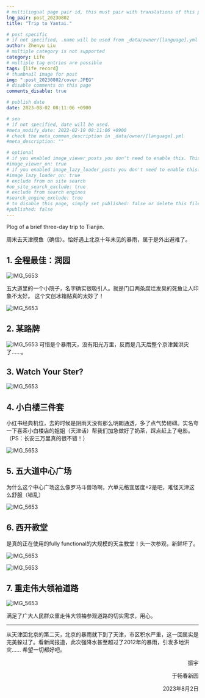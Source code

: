 ```yaml
---
# multilingual page pair id, this must pair with translations of this page. (This name must be unique)
lng_pair: post_20230802
title: "Trip to Yantai."

# post specific
# if not specified, .name will be used from _data/owner/[language].yml
author: Zhenyu Liu
# multiple category is not supported
category: Life
# multiple tag entries are possible
tags: [life record]
# thumbnail image for post
img: ":post_20230802/cover.JPEG"
# disable comments on this page
comments_disable: true

# publish date
date: 2023-08-02 08:11:06 +0900

# seo
# if not specified, date will be used.
#meta_modify_date: 2022-02-10 08:11:06 +0900
# check the meta_common_description in _data/owner/[language].yml
#meta_description: ""

# optional
# if you enabled image_viewer_posts you don't need to enable this. This is only if image_viewer_posts = false
#image_viewer_on: true
# if you enabled image_lazy_loader_posts you don't need to enable this. This is only if image_lazy_loader_posts = false
#image_lazy_loader_on: true
# exclude from on site search
#on_site_search_exclude: true
# exclude from search engines
#search_engine_exclude: true
# to disable this page, simply set published: false or delete this file
#published: false
---
```


<!-- outline-start -->

Plog of a brief three-day trip to Tianjin.

<!-- outline-end -->

周末去天津摸鱼（确信）。恰好遇上北京十年未见的暴雨，属于是外出避难了。


## 1. 全程最佳：润园

![IMG_5653](https://raw.githubusercontent.com/liuzhenyu-yyy/liuzhenyu-yyy.github.io/main/assets/img/posts/post_20230802/IMG_6530.JPEG)

五大道里的一个小院子，名字确实很吸引人。就是门口两条腐烂发臭的死鱼让人印象不太好。
这个文创冰箱贴真的太妙了！

![IMG_5653](https://raw.githubusercontent.com/liuzhenyu-yyy/liuzhenyu-yyy.github.io/main/assets/img/posts/post_20230802/IMG_6514.JPEG)


## 2. 某路牌
![IMG_5653](https://raw.githubusercontent.com/liuzhenyu-yyy/liuzhenyu-yyy.github.io/main/assets/img/posts/post_20230802/IMG_6455.JPEG)
可惜是个暴雨天，没有阳光万里，反而是几天后整个京津冀洪灾了……。

## 3. Watch Your Ster?
![IMG_5653](https://raw.githubusercontent.com/liuzhenyu-yyy/liuzhenyu-yyy.github.io/main/assets/img/posts/post_20230802/IMG_6461.JPEG)

## 4. 小白楼三件套

小红书经典机位，去的时候是阴雨天没有那么明朗通透，多了点气势磅礴。实名夸一下喜茶小白楼店的姐姐（天津话）帮我们加急做好了奶茶，踩点赶上了电影。（PS：长安三万里真的很不错！）

![IMG_5653](https://raw.githubusercontent.com/liuzhenyu-yyy/liuzhenyu-yyy.github.io/main/assets/img/posts/post_20230802/IMG_6459.JPEG)

## 5. 五大道中心广场

为什么这个中心广场这么像罗马斗兽场啊，六单元格宜居度+2是吧，难怪天津这么舒服（错乱）

![IMG_5653](https://raw.githubusercontent.com/liuzhenyu-yyy/liuzhenyu-yyy.github.io/main/assets/img/posts/post_20230802/IMG_6527.JPEG)


## 6. 西开教堂
是真的正在使用的fully functional的大规模的天主教堂！头一次参观，新鲜坏了。

![IMG_5653](https://raw.githubusercontent.com/liuzhenyu-yyy/liuzhenyu-yyy.github.io/main/assets/img/posts/post_20230802/IMG_6499.JPEG)

![IMG_5653](https://raw.githubusercontent.com/liuzhenyu-yyy/liuzhenyu-yyy.github.io/main/assets/img/posts/post_20230802/IMG_6500.JPEG)

## 7. 重走伟大领袖道路

![IMG_5653](https://raw.githubusercontent.com/liuzhenyu-yyy/liuzhenyu-yyy.github.io/main/assets/img/posts/post_20230802/IMG_6481.JPEG)

满足了广大人民群众重走伟大领袖参观道路的切实需求，用心。

---

从天津回北京的第二天，北京的暴雨就下到了天津，市区积水严重，这一回属实是完美躲过了。看新闻报道，此次强降水甚至超过了2012年的暴雨，引发多地洪灾……
希望一切都好吧。


  <p align="right">振宇</p>

  <p align="right">于畅春新园</p>

  <p align="right">2023年8月2日</p>
